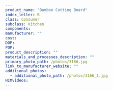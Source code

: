 ```yaml
---
product_name: "Bamboo Cutting Board"
index_letter: B
class: Consumer
subclass: Kitchen
components:
manufacturer: ""
cost: 
DOP: 
POP: 
product_description: ""
materials_and_processes_description: ""
primary_photo_path: /photos/3166.jpg
link_to_manufacturer_website: ""
additional_photos:
  - additional_photo_path: /photos/3166_1.jpg
HIMvideos:
---
```

